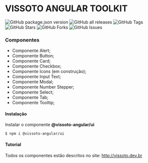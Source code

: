 # VISSOTO ANGULAR TOOLKIT

![GitHub package.json version](https://img.shields.io/github/package-json/v/FlavioVissoto/vissoto-angular-toolkit-ui?color=blue) ![GitHub all releases](https://img.shields.io/github/downloads/FlavioVissoto/vissoto-angular-toolkit-ui/total?color=blue)  ![GitHub Tags](https://img.shields.io/github/tag/FlavioVissoto/vissoto-angular-toolkit-ui?color=blue) ![GitHub Stars](https://img.shields.io/github/stars/FlavioVissoto/vissoto-angular-toolkit-ui?color=blue) ![GitHub Forks](https://img.shields.io/github/forks/FlavioVissoto/vissoto-angular-toolkit-ui?color=blue) ![GitHub Issues](https://img.shields.io/github/issues/FlavioVissoto/vissoto-angular-toolkit-ui?color=blue)

### Componentes

- Componente Alert;
- Componente Button;
- Componente Card;
- Componente Checkbox;
- Componente Icons (em construção);
- Componente Input Text;
- Componente Modal;
- Componente Number Stepper;
- Componente Select;
- Componente Tab;
- Componente Tooltip;

#### Instalação

Instalar o componente **@vissoto-angular/ui**

`$ npm i @vissoto-angular/ui`

#### Tutorial
Todos os componentes estão descritos no site: http://vissoto.dev.br
